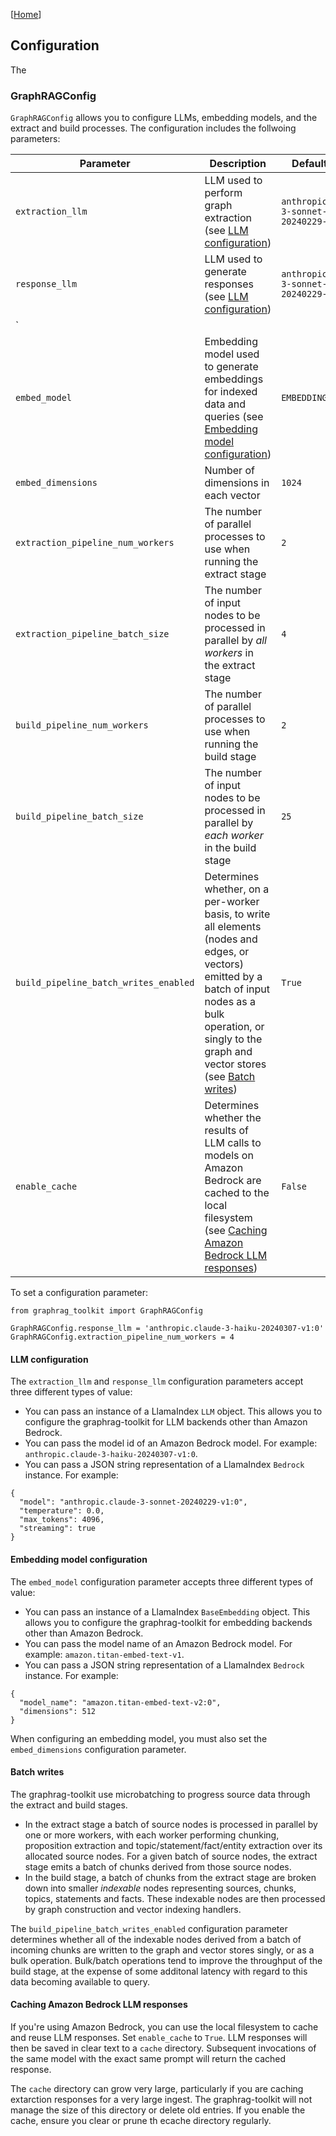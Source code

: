[[Home](./)]

## Configuration

The

### GraphRAGConfig

`GraphRAGConfig` allows you to configure LLMs, embedding models, and the extract and build processes. The configuration includes the follwoing parameters:

| Parameter  | Description | Default Value | Environment Variable
| ------------- | ------------- | ------------- | ------------- |
| `extraction_llm` | LLM used to perform graph extraction (see [LLM configuration](#llm-configuration)) | `anthropic.claude-3-sonnet-20240229-v1:0` | `EXTRACTION_MODEL` |
| `response_llm` | LLM used to generate responses (see [LLM configuration](#llm-configuration)) | `anthropic.claude-3-sonnet-20240229-v1:0` | `            self.response_llm = os.environ.get('RESPONSE_MODEL', DEFAULT_RESPONSE_MODEL)
` |
| `embed_model` | Embedding model used to generate embeddings for indexed data and queries (see [Embedding model configuration](#embedding-model-configuration)) | `EMBEDDINGS_MODEL` | `cohere.embed-english-v3` |
| `embed_dimensions` | Number of dimensions in each vector | `1024` | `EMBEDDINGS_DIMENSIONS` |
| `extraction_pipeline_num_workers` | The number of parallel processes to use when running the extract stage | `2` | `EXTRACTION_PIPELINE_NUM_WORKERS` |
| `extraction_pipeline_batch_size` | The number of input nodes to be processed in parallel by *all workers* in the extract stage | `4` | `EXTRACTION_PIPELINE_BATCH_SIZE` |
| `build_pipeline_num_workers` | The number of parallel processes to use when running the build stage | `2` | `BUILD_PIPELINE_NUM_WORKERS` |
| `build_pipeline_batch_size` | The number of input nodes to be processed in parallel by *each worker* in the build stage | `25` | `BUILD_PIPELINE_BATCH_SIZE` |
| `build_pipeline_batch_writes_enabled` | Determines whether, on a per-worker basis, to write all elements (nodes and edges, or vectors) emitted by a batch of input nodes as a bulk operation, or singly to the graph and vector stores (see [Batch writes](#batch-writes)) | `True` | `BUILD_PIPELINE_BATCH_WRITES_ENABLED` |
| `enable_cache` | Determines whether the results of LLM calls to models on Amazon Bedrock are cached to the local filesystem (see [Caching Amazon Bedrock LLM responses](#caching-amazon-bedrock-llm-responses)) | `False` | `ENABLE_CACHE` |

To set a configuration parameter:

```
from graphrag_toolkit import GraphRAGConfig

GraphRAGConfig.response_llm = 'anthropic.claude-3-haiku-20240307-v1:0' 
GraphRAGConfig.extraction_pipeline_num_workers = 4
```

#### LLM configuration

The `extraction_llm` and `response_llm` configuration parameters accept three different types of value:

  - You can pass an instance of a LlamaIndex `LLM` object. This allows you to configure the graphrag-toolkit for LLM backends other than Amazon Bedrock.
  - You can pass the model id of an Amazon Bedrock model. For example: `anthropic.claude-3-haiku-20240307-v1:0`.
  - You can pass a JSON string representation of a LlamaIndex `Bedrock` instance. For example:
  
  ```
  {
    "model": "anthropic.claude-3-sonnet-20240229-v1:0",
    "temperature": 0.0,
    "max_tokens": 4096,
    "streaming": true
  }
  ```
  
#### Embedding model configuration

The `embed_model` configuration parameter accepts three different types of value:

  - You can pass an instance of a LlamaIndex `BaseEmbedding` object. This allows you to configure the graphrag-toolkit for embedding backends other than Amazon Bedrock.
  - You can pass the model name of an Amazon Bedrock model. For example: `amazon.titan-embed-text-v1`.
  - You can pass a JSON string representation of a LlamaIndex `Bedrock` instance. For example:
  
  ```
  {
    "model_name": "amazon.titan-embed-text-v2:0",
    "dimensions": 512
  }
  ```
  
When configuring an embedding model, you must also set the `embed_dimensions` configuration parameter.

#### Batch writes

The graphrag-toolkit use microbatching to progress source data through the extract and build stages.

  - In the extract stage a batch of source nodes is processed in parallel by one or more workers, with each worker performing chunking, proposition extraction and topic/statement/fact/entity extraction over its allocated source nodes. For a given batch of source nodes, the extract stage emits a batch of chunks derived from those source nodes.
  - In the build stage, a batch of chunks from the extract stage are broken down into smaller *indexable* nodes representing sources, chunks, topics, statements and facts. These indexable nodes are then processed by graph construction and vector indexing handlers.

The `build_pipeline_batch_writes_enabled` configuration parameter determines whether all of the indexable nodes derived from a batch of incoming chunks are written to the graph and vector stores singly, or as a bulk operation. Bulk/batch operations tend to improve the throughput of the build stage, at the expense of some additonal latency with regard to this data becoming available to query.

#### Caching Amazon Bedrock LLM responses

If you're using Amazon Bedrock, you can use the local filesystem to cache and reuse LLM responses. Set `enable_cache` to `True`. LLM responses will then be saved in clear text to a `cache` directory. Subsequent invocations of the same model with the exact same prompt will return the cached response.

The `cache` directory can grow very large, particularly if you are caching extarction responses for a very large ingest. The graphrag-toolkit will not manage the size of this directory or delete old entries. If you enable the cache, ensure you clear or prune th ecache directory regularly.